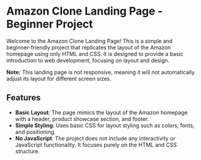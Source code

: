 # Amazon Clone Landing Page - Beginner Project

Welcome to the Amazon Clone Landing Page! This is a simple and beginner-friendly project that replicates the layout of the Amazon homepage using only HTML and CSS. It is designed to provide a basic introduction to web development, focusing on layout and design.

**Note:** This landing page is not responsive, meaning it will not automatically adjust its layout for different screen sizes.

## Features

- **Basic Layout**: The page mimics the layout of the Amazon homepage with a header, product showcase section, and footer.
- **Simple Styling**: Uses basic CSS for layout styling such as colors, fonts, and positioning.
- **No JavaScript**: The project does not include any interactivity or JavaScript functionality. It focuses purely on the HTML and CSS structure.




